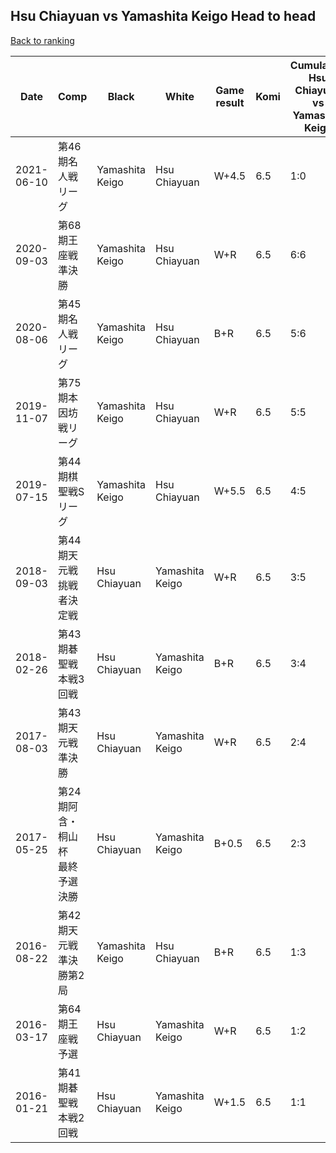 ## Hsu Chiayuan vs Yamashita Keigo Head to head

[Back to ranking](../../index.md)




| **Date** | **Comp** | **Black** | **White** | **Game result** | **Komi** | **Cumulative Hsu Chiayuan vs Yamashita Keigo** | **Hsu Chiayuan streak** | **Yamashita Keigo streak** | 
| --- | --- | --- | --- | --- | --- | --- | --- | --- |
| 2021-06-10 | 第46期名人戦リーグ  | Yamashita Keigo | Hsu Chiayuan | W+4.5 | 6.5 | 1:0 | 1 | 0 | 
| 2020-09-03 | 第68期王座戦準決勝 | Yamashita Keigo | Hsu Chiayuan | W+R | 6.5 | 6:6 | 1 | 0 | 
| 2020-08-06 | 第45期名人戦リーグ | Yamashita Keigo | Hsu Chiayuan | B+R | 6.5 | 5:6 | 0 | 1 | 
| 2019-11-07 | 第75期本因坊戦リーグ | Yamashita Keigo | Hsu Chiayuan | W+R | 6.5 | 5:5 | 2 | 0 | 
| 2019-07-15 | 第44期棋聖戦Sリーグ | Yamashita Keigo | Hsu Chiayuan | W+5.5 | 6.5 | 4:5 | 1 | 0 | 
| 2018-09-03 | 第44期天元戦挑戦者決定戦 | Hsu Chiayuan | Yamashita Keigo | W+R | 6.5 | 3:5 | 0 | 1 | 
| 2018-02-26 | 第43期碁聖戦本戦3回戦 | Hsu Chiayuan | Yamashita Keigo | B+R | 6.5 | 3:4 | 1 | 0 | 
| 2017-08-03 | 第43期天元戦準決勝 | Hsu Chiayuan | Yamashita Keigo | W+R | 6.5 | 2:4 | 0 | 1 | 
| 2017-05-25 | 第24期阿含・桐山杯　最終予選決勝 | Hsu Chiayuan | Yamashita Keigo | B+0.5 | 6.5 | 2:3 | 1 | 0 | 
| 2016-08-22 | 第42期天元戦　準決勝第2局 | Yamashita Keigo | Hsu Chiayuan | B+R | 6.5 | 1:3 | 0 | 3 | 
| 2016-03-17 | 第64期王座戦予選 | Hsu Chiayuan | Yamashita Keigo | W+R | 6.5 | 1:2 | 0 | 2 | 
| 2016-01-21 | 第41期碁聖戦本戦2回戦 | Hsu Chiayuan | Yamashita Keigo | W+1.5 | 6.5 | 1:1 | 0 | 1 |




